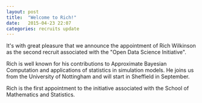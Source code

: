 ```yaml
---
layout: post
title:  "Welcome to Rich!"
date:   2015-04-23 22:07
categories: recruits update
---
```


It's with great pleasure that we announce the appointment of Rich Wilkinson as the second recruit associated with the "Open Data Science Initiative". 

Rich is well known for his contributions to Approximate Bayesian Computation and applications of statistics in simulation models. He joins us from the University of Nottingham and will start in Sheffield in September.

Rich is the first appointment to the initiative associated with the School of Mathematics and Statistics. 

